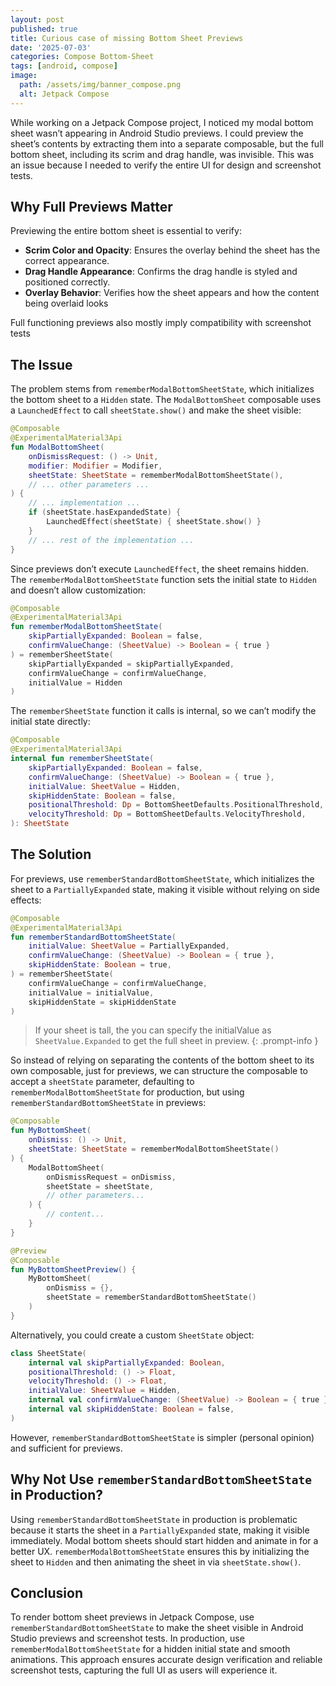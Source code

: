 ```yaml
---
layout: post
published: true
title: Curious case of missing Bottom Sheet Previews
date: '2025-07-03'
categories: Compose Bottom-Sheet
tags: [android, compose]
image:
  path: /assets/img/banner_compose.png
  alt: Jetpack Compose
---
```


While working on a Jetpack Compose project, I noticed my modal bottom sheet wasn’t appearing in Android Studio previews. I could preview the sheet’s contents by extracting them into a separate composable, but the full bottom sheet, including its scrim and drag handle, was invisible. This was an issue because I needed to verify the entire UI for design and screenshot tests.

## Why Full Previews Matter

Previewing the entire bottom sheet is essential to verify:

- **Scrim Color and Opacity**: Ensures the overlay behind the sheet has the correct appearance.
- **Drag Handle Appearance**: Confirms the drag handle is styled and positioned correctly.
- **Overlay Behavior**: Verifies how the sheet appears and how the content being overlaid looks

Full functioning previews also mostly imply compatibility with screenshot tests  

## The Issue

The problem stems from `rememberModalBottomSheetState`, which initializes the bottom sheet to a `Hidden` state. The `ModalBottomSheet` composable uses a `LaunchedEffect` to call `sheetState.show()` and make the sheet visible:

```kotlin
@Composable
@ExperimentalMaterial3Api
fun ModalBottomSheet(
    onDismissRequest: () -> Unit,
    modifier: Modifier = Modifier,
    sheetState: SheetState = rememberModalBottomSheetState(),
    // ... other parameters ...
) {
    // ... implementation ...
    if (sheetState.hasExpandedState) {
        LaunchedEffect(sheetState) { sheetState.show() }
    }
    // ... rest of the implementation ...
}

```

Since previews don’t execute `LaunchedEffect`, the sheet remains hidden. The `rememberModalBottomSheetState` function sets the initial state to `Hidden` and doesn’t allow customization:

```kotlin
@Composable
@ExperimentalMaterial3Api
fun rememberModalBottomSheetState(
    skipPartiallyExpanded: Boolean = false,
    confirmValueChange: (SheetValue) -> Boolean = { true }
) = rememberSheetState(
    skipPartiallyExpanded = skipPartiallyExpanded,
    confirmValueChange = confirmValueChange,
    initialValue = Hidden
)

```

The `rememberSheetState` function it calls is internal, so we can’t modify the initial state directly:

```kotlin
@Composable
@ExperimentalMaterial3Api
internal fun rememberSheetState(
    skipPartiallyExpanded: Boolean = false,
    confirmValueChange: (SheetValue) -> Boolean = { true },
    initialValue: SheetValue = Hidden,
    skipHiddenState: Boolean = false,
    positionalThreshold: Dp = BottomSheetDefaults.PositionalThreshold,
    velocityThreshold: Dp = BottomSheetDefaults.VelocityThreshold,
): SheetState

```

## The Solution

For previews, use `rememberStandardBottomSheetState`, which initializes the sheet to a `PartiallyExpanded` state, making it visible without relying on side effects:

```kotlin
@Composable
@ExperimentalMaterial3Api
fun rememberStandardBottomSheetState(
    initialValue: SheetValue = PartiallyExpanded,
    confirmValueChange: (SheetValue) -> Boolean = { true },
    skipHiddenState: Boolean = true,
) = rememberSheetState(
    confirmValueChange = confirmValueChange,
    initialValue = initialValue,
    skipHiddenState = skipHiddenState
)

```

> If your sheet is tall, the you can specify the initialValue as `SheetValue.Expanded`  to get the full sheet in preview.
{: .prompt-info }

So instead of relying on separating the contents of the bottom sheet to its own composable, just for previews, we can structure the composable to accept a `sheetState` parameter, defaulting to `rememberModalBottomSheetState` for production, but using `rememberStandardBottomSheetState` in previews:

```kotlin
@Composable
fun MyBottomSheet(
    onDismiss: () -> Unit,
    sheetState: SheetState = rememberModalBottomSheetState()
) {
    ModalBottomSheet(
        onDismissRequest = onDismiss,
        sheetState = sheetState,
        // other parameters...
    ) {
        // content...
    }
}

@Preview
@Composable
fun MyBottomSheetPreview() {
    MyBottomSheet(
        onDismiss = {},
        sheetState = rememberStandardBottomSheetState()
    )
}

```

Alternatively, you could create a custom `SheetState` object:

```kotlin
class SheetState(
    internal val skipPartiallyExpanded: Boolean,
    positionalThreshold: () -> Float,
    velocityThreshold: () -> Float,
    initialValue: SheetValue = Hidden,
    internal val confirmValueChange: (SheetValue) -> Boolean = { true },
    internal val skipHiddenState: Boolean = false,
)

```

However, `rememberStandardBottomSheetState` is simpler (personal opinion) and sufficient for previews.

## Why Not Use `rememberStandardBottomSheetState` in Production?

Using `rememberStandardBottomSheetState` in production is problematic because it starts the sheet in a `PartiallyExpanded` state, making it visible immediately. Modal bottom sheets should start hidden and animate in for a better UX. `rememberModalBottomSheetState` ensures this by initializing the sheet to `Hidden` and then animating the sheet in via `sheetState.show()`.

## Conclusion

To render bottom sheet previews in Jetpack Compose, use `rememberStandardBottomSheetState` to make the sheet visible in Android Studio previews and screenshot tests. In production, use `rememberModalBottomSheetState` for a hidden initial state and smooth animations. This approach ensures accurate design verification and reliable screenshot tests, capturing the full UI as users will experience it.